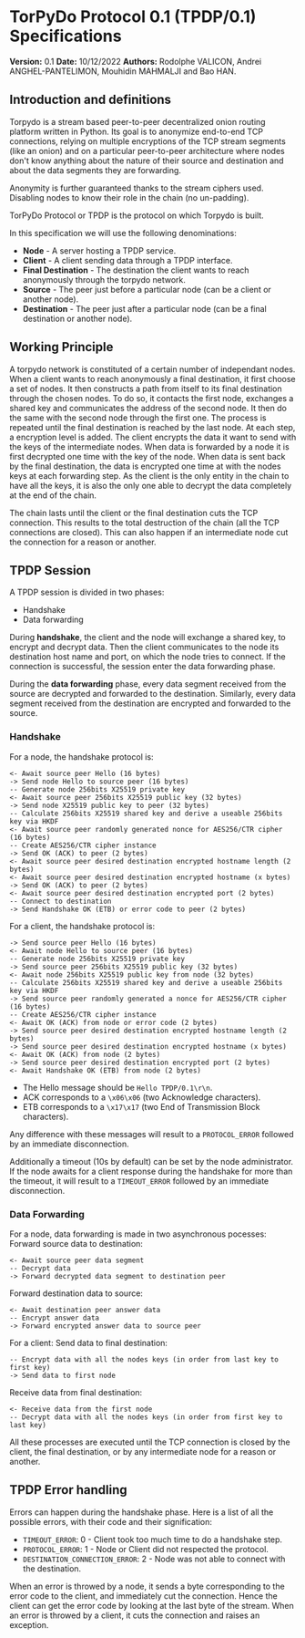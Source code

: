 TorPyDo Protocol 0.1 (TPDP/0.1) Specifications
==============================================

**Version:** 0.1
**Date:** 10/12/2022
**Authors:** Rodolphe VALICON, Andrei ANGHEL-PANTELIMON, Mouhidin MAHMALJI and 
Bao HAN.

## Introduction and definitions
Torpydo is a stream based peer-to-peer decentralized onion routing platform 
written in Python. Its goal is to anonymize end-to-end TCP connections, relying 
on multiple encryptions of the TCP stream segments (like an onion) and on a 
particular peer-to-peer architecture where nodes don't know anything about the
nature of their source and destination and about the data segments they are 
forwarding.

Anonymity is further guaranteed thanks to the stream ciphers used. 
Disabling nodes to know their role in the chain (no un-padding).

TorPyDo Protocol or TPDP is the protocol on which Torpydo is built.

In this specification we will use the following denominations:
- **Node** - A server hosting a TPDP service.
- **Client** - A client sending data through a TPDP interface.
- **Final Destination** - The destination the client wants to reach anonymously
through the torpydo network.
- **Source** - The peer just before a particular node (can be a client or 
another node).
- **Destination** - The peer just after a particular node (can be a final
destination or another node).

## Working Principle
A torpydo network is constituted of a certain number of independant nodes.
When a client wants to reach anonymously a final destination, it first choose
a set of nodes. It then constructs a path from itself to its final destination
through the chosen nodes. To do so, it contacts the first node, exchanges a
shared key and communicates the address of the second node. It then do the same
with the second node through the first one. The process is repeated until the
final destination is reached by the last node.
At each step, a encryption level is added. The client encrypts the data it want
to send with the keys of the intermediate nodes. When data is forwarded by a
node it is first decrypted one time with the key of the node.
When data is sent back by the final destination, the data is encrypted one time
at with the nodes keys at each forwarding step.
As the client is the only entity in the chain to have all the keys, it is also
the only one able to decrypt the data completely at the end of the chain.

The chain lasts until the client or the final destination cuts the TCP 
connection. This results to the total destruction of the chain (all the TCP
connections are closed). This can also happen if an intermediate node cut the
connection for a reason or another.

## TPDP Session
A TPDP session is divided in two phases:
- Handshake
- Data forwarding

During **handshake**, the client and the node will exchange a shared key, to 
encrypt and decrypt data. Then the client communicates to the node its 
destination host name and port, on which the node tries to connect. If the 
connection is successful, the session enter the data forwarding phase.

During the **data forwarding** phase, every data segment received from the 
source are decrypted and forwarded to the destination. Similarly, every data 
segment received from the destination are encrypted and forwarded to the source.

### Handshake
For a node, the handshake protocol is:
```
<- Await source peer Hello (16 bytes)
-> Send node Hello to source peer (16 bytes)
-- Generate node 256bits X25519 private key
<- Await source peer 256bits X25519 public key (32 bytes)
-> Send node X25519 public key to peer (32 bytes)
-- Calculate 256bits X25519 shared key and derive a useable 256bits key via HKDF
<- Await source peer randomly generated nonce for AES256/CTR cipher (16 bytes)
-- Create AES256/CTR cipher instance
-> Send OK (ACK) to peer (2 bytes)
<- Await source peer desired destination encrypted hostname length (2 bytes)
<- Await source peer desired destination encrypted hostname (x bytes)
-> Send OK (ACK) to peer (2 bytes)
<- Await source peer desired destination encrypted port (2 bytes)
-- Connect to destination
-> Send Handshake OK (ETB) or error code to peer (2 bytes)
```

For a client, the handshake protocol is:
```
-> Send source peer Hello (16 bytes)
<- Await node Hello to source peer (16 bytes)
-- Generate node 256bits X25519 private key
-> Send source peer 256bits X25519 public key (32 bytes)
<- Await node 256bits X25519 public key from node (32 bytes)
-- Calculate 256bits X25519 shared key and derive a useable 256bits key via HKDF
-> Send source peer randomly generated a nonce for AES256/CTR cipher (16 bytes)
-- Create AES256/CTR cipher instance
<- Await OK (ACK) from node or error code (2 bytes)
-> Send source peer desired destination encrypted hostname length (2 bytes)
-> Send source peer desired destination encrypted hostname (x bytes)
<- Await OK (ACK) from node (2 bytes)
-> Send source peer desired destination encrypted port (2 bytes)
<- Await Handshake OK (ETB) from node (2 bytes)
```

- The Hello message should be `Hello TPDP/0.1\r\n`.
- ACK corresponds to a `\x06\x06` (two Acknowledge characters).
- ETB corresponds to a `\x17\x17` (two End of Transmission Block characters).

Any difference with these messages will result to a `PROTOCOL_ERROR` followed
by an immediate disconnection.

Additionally a timeout (10s by default) can be set by the node administrator.
If the node awaits for a client response during the handshake for more than the
timeout, it will result to a `TIMEOUT_ERROR` followed by an immediate
disconnection.

### Data Forwarding
For a node, data forwarding is made in two asynchronous pocesses:
Forward source data to destination:
```
<- Await source peer data segment
-- Decrypt data
-> Forward decrypted data segment to destination peer
```
Forward destination data to source:
```
<- Await destination peer answer data
-- Encrypt answer data
-> Forward encrypted answer data to source peer
```

For a client:
Send data to final destination:
```
-- Encrypt data with all the nodes keys (in order from last key to first key)
-> Send data to first node
```
Receive data from final destination:
```
<- Receive data from the first node
-- Decrypt data with all the nodes keys (in order from first key to last key)
```

All these processes are executed until the TCP connection is closed by the
client, the final destination, or by any intermediate node for a reason or
another.

## TPDP Error handling
Errors can happen during the handshake phase. Here is a list of all the
possible errors, with their code and their signification:
- `TIMEOUT_ERROR`: 0 - Client took too much time to do a handshake step.
- `PROTOCOL_ERROR`: 1 - Node or Client did not respected the protocol.
- `DESTINATION_CONNECTION_ERROR`: 2 - Node was not able to connect with the
destination.

When an error is throwed by a node, it sends a byte corresponding to the error
code to the client, and immediately cut the connection. Hence the client can
get the error code by looking at the last byte of the stream.
When an error is throwed by a client, it cuts the connection and raises an 
exception.
